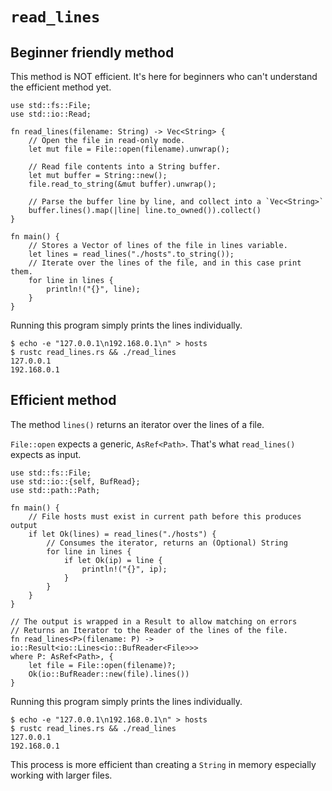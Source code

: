 # `read_lines`

## Beginner friendly method

This method is NOT efficient. It's here for beginners
who can't understand the efficient method yet.

```rust,no_run
use std::fs::File;
use std::io::Read;

fn read_lines(filename: String) -> Vec<String> {
    // Open the file in read-only mode.
    let mut file = File::open(filename).unwrap();

    // Read file contents into a String buffer.
    let mut buffer = String::new();
    file.read_to_string(&mut buffer).unwrap();

    // Parse the buffer line by line, and collect into a `Vec<String>`
    buffer.lines().map(|line| line.to_owned()).collect()
}

fn main() {
    // Stores a Vector of lines of the file in lines variable.
    let lines = read_lines("./hosts".to_string());
    // Iterate over the lines of the file, and in this case print them.
    for line in lines {
        println!("{}", line);
    }
}
```

Running this program simply prints the lines individually.

```shell
$ echo -e "127.0.0.1\n192.168.0.1\n" > hosts
$ rustc read_lines.rs && ./read_lines
127.0.0.1
192.168.0.1
```

## Efficient method

The method `lines()` returns an iterator over the lines
of a file.

`File::open` expects a generic, `AsRef<Path>`. That's what
`read_lines()` expects as input.

```rust,no_run
use std::fs::File;
use std::io::{self, BufRead};
use std::path::Path;

fn main() {
    // File hosts must exist in current path before this produces output
    if let Ok(lines) = read_lines("./hosts") {
        // Consumes the iterator, returns an (Optional) String
        for line in lines {
            if let Ok(ip) = line {
                println!("{}", ip);
            }
        }
    }
}

// The output is wrapped in a Result to allow matching on errors
// Returns an Iterator to the Reader of the lines of the file.
fn read_lines<P>(filename: P) -> io::Result<io::Lines<io::BufReader<File>>>
where P: AsRef<Path>, {
    let file = File::open(filename)?;
    Ok(io::BufReader::new(file).lines())
}
```

Running this program simply prints the lines individually.

```shell
$ echo -e "127.0.0.1\n192.168.0.1\n" > hosts
$ rustc read_lines.rs && ./read_lines
127.0.0.1
192.168.0.1
```

This process is more efficient than creating a `String` in memory
especially working with larger files.
